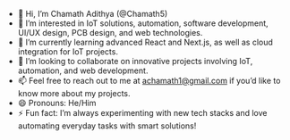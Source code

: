 - 👋 Hi, I’m Chamath Adithya (@Chamath5)
- 👀 I’m interested in IoT solutions, automation, software development, UI/UX design, PCB design, and web technologies.
- 🌱 I’m currently learning advanced React and Next.js, as well as cloud integration for IoT projects.
- 💞️ I’m looking to collaborate on innovative projects involving IoT, automation, and web development.
- 📫 Feel free to reach out to me at [achamath1@gmail.com](mailto:achamath1@gmail.com) if you’d like to know more about my projects.
- 😄 Pronouns: He/Him
- ⚡ Fun fact: I’m always experimenting with new tech stacks and love automating everyday tasks with smart solutions!
